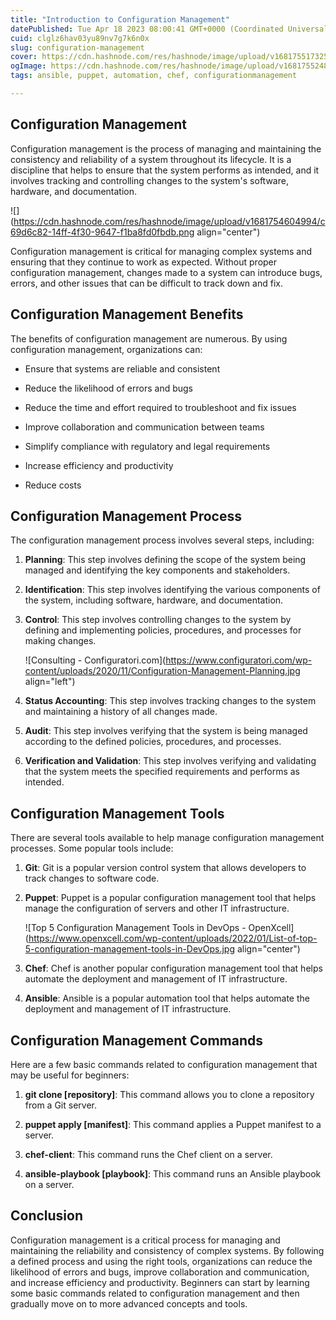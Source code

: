 ```yaml
---
title: "Introduction to Configuration Management"
datePublished: Tue Apr 18 2023 08:00:41 GMT+0000 (Coordinated Universal Time)
cuid: clglz6hav03yu89nv7g7k6n0x
slug: configuration-management
cover: https://cdn.hashnode.com/res/hashnode/image/upload/v1681755173251/9f8f299b-a873-492e-a04f-d44bff168bd4.jpeg
ogImage: https://cdn.hashnode.com/res/hashnode/image/upload/v1681755248265/bfb347e5-aa13-481e-bc65-d5fbf1c7a471.jpeg
tags: ansible, puppet, automation, chef, configurationmanagement

---
```


## Configuration Management

Configuration management is the process of managing and maintaining the consistency and reliability of a system throughout its lifecycle. It is a discipline that helps to ensure that the system performs as intended, and it involves tracking and controlling changes to the system's software, hardware, and documentation.

![](https://cdn.hashnode.com/res/hashnode/image/upload/v1681754604994/c69d6c82-14ff-4f30-9647-f1ba8fd0fbdb.png align="center")

Configuration management is critical for managing complex systems and ensuring that they continue to work as expected. Without proper configuration management, changes made to a system can introduce bugs, errors, and other issues that can be difficult to track down and fix.

## Configuration Management Benefits

The benefits of configuration management are numerous. By using configuration management, organizations can:

* Ensure that systems are reliable and consistent
    
* Reduce the likelihood of errors and bugs
    
* Reduce the time and effort required to troubleshoot and fix issues
    
* Improve collaboration and communication between teams
    
* Simplify compliance with regulatory and legal requirements
    
* Increase efficiency and productivity
    
* Reduce costs
    

## Configuration Management Process

The configuration management process involves several steps, including:

1. **Planning**: This step involves defining the scope of the system being managed and identifying the key components and stakeholders.
    
2. **Identification**: This step involves identifying the various components of the system, including software, hardware, and documentation.
    
3. **Control**: This step involves controlling changes to the system by defining and implementing policies, procedures, and processes for making changes.
    
    ![Consulting - Configuratori.com](https://www.configuratori.com/wp-content/uploads/2020/11/Configuration-Management-Planning.jpg align="left")
    
4. **Status Accounting**: This step involves tracking changes to the system and maintaining a history of all changes made.
    
5. **Audit**: This step involves verifying that the system is being managed according to the defined policies, procedures, and processes.
    
6. **Verification and Validation**: This step involves verifying and validating that the system meets the specified requirements and performs as intended.
    

## Configuration Management Tools

There are several tools available to help manage configuration management processes. Some popular tools include:

1. **Git**: Git is a popular version control system that allows developers to track changes to software code.
    
2. **Puppet**: Puppet is a popular configuration management tool that helps manage the configuration of servers and other IT infrastructure.
    
    ![Top 5 Configuration Management Tools in DevOps - OpenXcell](https://www.openxcell.com/wp-content/uploads/2022/01/List-of-top-5-configuration-management-tools-in-DevOps.jpg align="center")
    
3. **Chef**: Chef is another popular configuration management tool that helps automate the deployment and management of IT infrastructure.
    
4. **Ansible**: Ansible is a popular automation tool that helps automate the deployment and management of IT infrastructure.
    

## Configuration Management Commands

Here are a few basic commands related to configuration management that may be useful for beginners:

1. **git clone \[repository\]**: This command allows you to clone a repository from a Git server.
    
2. **puppet apply \[manifest\]**: This command applies a Puppet manifest to a server.
    
3. **chef-client**: This command runs the Chef client on a server.
    
4. **ansible-playbook \[playbook\]**: This command runs an Ansible playbook on a server.
    

## Conclusion

Configuration management is a critical process for managing and maintaining the reliability and consistency of complex systems. By following a defined process and using the right tools, organizations can reduce the likelihood of errors and bugs, improve collaboration and communication, and increase efficiency and productivity. Beginners can start by learning some basic commands related to configuration management and then gradually move on to more advanced concepts and tools.
